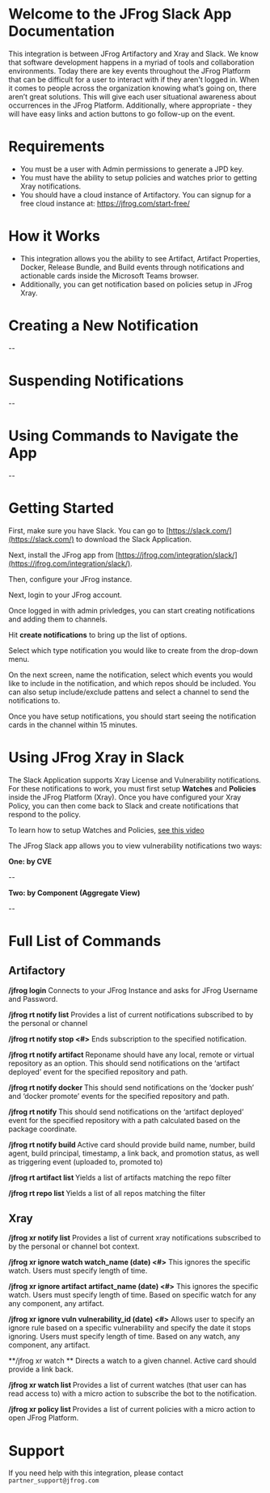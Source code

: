 # Welcome to the JFrog Slack App Documentation

This integration is between JFrog Artifactory and Xray and Slack. We know that software development happens in a myriad of tools and collaboration environments. Today there are key events throughout the JFrog Platform that can be difficult for a user to interact with if they aren't logged in. When it comes to people across the organization knowing what’s going on, there aren’t great solutions. This will give each user situational awareness about occurrences in the JFrog Platform.  Additionally, where appropriate - they will have easy links and action buttons to go follow-up on the event.

# Requirements

* You must be a user with Admin permissions to generate a JPD key.
* You must have the ability to setup policies and watches prior to getting Xray notifications.
* You should have a cloud instance of Artifactory. You can signup for a free cloud instance at: https://jfrog.com/start-free/

# How it Works

* This integration allows you the ability to see Artifact, Artifact Properties, Docker, Release Bundle, and Build events through notifications and actionable cards inside the Microsoft Teams browser. 
* Additionally, you can get notification based on policies setup in JFrog Xray.

# Creating a New Notification
--

# Suspending Notifications
--

# Using Commands to Navigate the App
--

# Getting Started

First, make sure you have Slack. You can go to [https://slack.com/](https://slack.com/) to download the Slack Application.

Next, install the JFrog app from [https://jfrog.com/integration/slack/](https://jfrog.com/integration/slack/).

Then, configure your JFrog instance.

Next, login to your JFrog account. 

Once logged in with admin privledges, you can start creating notifications and adding them to channels. 

Hit **create notifications** to bring up the list of options. 

Select which type notification you would like to create from the drop-down menu. 

On the next screen, name the notification, select which events you would like to include in the notification, and which repos should be included. You can also setup include/exclude pattens and select a channel to send the notifications to.

Once you have setup notifications, you should start seeing the notification cards in the channel within 15 minutes.

# Using JFrog Xray in Slack

The Slack Application supports Xray License and Vulnerability notifications. For these notifications to work, you must first setup **Watches** and **Policies** inside the JFrog Platform (Xray). Once you have configured your Xray Policy, you can then come back to Slack and create notifications that respond to the policy. 

To learn how to setup Watches and Policies, [see this video](https://www.youtube.com/watch?v=88hwwMJsS58)

The JFrog Slack app allows you to view vulnerability notifications two ways:

**One: by CVE**

--

**Two: by Component (Aggregate View)**

--

# Full List of Commands

## Artifactory

**/jfrog login**
Connects to your JFrog Instance and asks for JFrog Username and Password.

**/jfrog rt notify list**
Provides a list of current notifications subscribed to by the personal or channel

**/jfrog rt notify stop <#>**
Ends subscription to the specified notification.  

**/jfrog rt notify artifact <reponame> <pattern>**
Reponame should have any local, remote or virtual repository as an option. This should send notifications on the ‘artifact deployed’ event for the specified repository and path.  

**/jfrog rt notify docker <reponame> <pattern>**
This should send notifications on the ‘docker push’ and ‘docker promote’ events for the specified repository and path.

**/jfrog rt notify <packagetype> <reponame> <package coordinate>**
This should send notifications on the ‘artifact deployed’ event for the specified repository with a path calculated based on the package coordinate. 

**/jfrog rt notify build <buildname>**
Active card should provide build name, number, build agent, build principal, timestamp, a link back, and promotion status, as well as triggering event (uploaded to, promoted to)

**/jfrog rt artifact list <wildcard or regex>**
Yields a list of artifacts matching the repo filter

**/jfrog rt repo list <wildcard or regex>**
Yields a list of all repos matching the filter
  
## Xray 

**/jfrog xr notify list**
Provides a list of current xray notifications subscribed to by the personal or channel bot context.

**/jfrog xr ignore watch watch_name (date) <#>**
This ignores the specific watch. 
Users must specify length of time. 

**/jfrog xr ignore artifact artifact_name (date) <#>**
This ignores the specific watch. 
Users must specify length of time. 
Based on specific watch for any any component, any artifact.

**/jfrog xr ignore vuln vulnerability_id (date) <#>**
Allows user to specify an ignore rule based on a specific vulnerability and specify the date it stops ignoring.
Users must specify length of time. 
Based on any watch, any component, any artifact.

**/jfrog xr watch <watchname> **
Directs a watch to a given channel. 
Active card should provide a link back. 

**/jfrog xr watch list <regex wildcard>**
Provides a list of current watches (that user can has read access to) with a micro action to subscribe the bot to the notification.

**/jfrog xr policy list <regex or wildcard>**
Provides a list of current policies with a micro action to open JFrog Platform.

# Support

If you need help with this integration, please contact `partner_support@jfrog.com`

  
